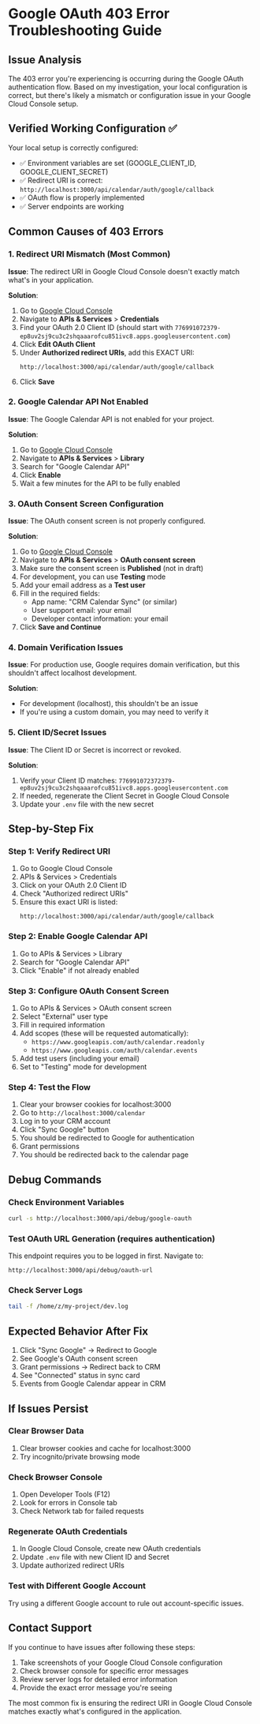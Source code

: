 # Google OAuth 403 Error Troubleshooting Guide

## Issue Analysis

The 403 error you're experiencing is occurring during the Google OAuth authentication flow. Based on my investigation, your local configuration is correct, but there's likely a mismatch or configuration issue in your Google Cloud Console setup.

## Verified Working Configuration ✅

Your local setup is correctly configured:
- ✅ Environment variables are set (GOOGLE_CLIENT_ID, GOOGLE_CLIENT_SECRET)
- ✅ Redirect URI is correct: `http://localhost:3000/api/calendar/auth/google/callback`
- ✅ OAuth flow is properly implemented
- ✅ Server endpoints are working

## Common Causes of 403 Errors

### 1. Redirect URI Mismatch (Most Common)
**Issue**: The redirect URI in Google Cloud Console doesn't exactly match what's in your application.

**Solution**:
1. Go to [Google Cloud Console](https://console.cloud.google.com/)
2. Navigate to **APIs & Services** > **Credentials**
3. Find your OAuth 2.0 Client ID (should start with `776991072379-ep8uv2sj9cu3c2shqaaarofcu851ivc8.apps.googleusercontent.com`)
4. Click **Edit OAuth Client**
5. Under **Authorized redirect URIs**, add this EXACT URI:
   ```
   http://localhost:3000/api/calendar/auth/google/callback
   ```
6. Click **Save**

### 2. Google Calendar API Not Enabled
**Issue**: The Google Calendar API is not enabled for your project.

**Solution**:
1. Go to [Google Cloud Console](https://console.cloud.google.com/)
2. Navigate to **APIs & Services** > **Library**
3. Search for "Google Calendar API"
4. Click **Enable**
5. Wait a few minutes for the API to be fully enabled

### 3. OAuth Consent Screen Configuration
**Issue**: The OAuth consent screen is not properly configured.

**Solution**:
1. Go to [Google Cloud Console](https://console.cloud.google.com/)
2. Navigate to **APIs & Services** > **OAuth consent screen**
3. Make sure the consent screen is **Published** (not in draft)
4. For development, you can use **Testing** mode
5. Add your email address as a **Test user**
6. Fill in the required fields:
   - App name: "CRM Calendar Sync" (or similar)
   - User support email: your email
   - Developer contact information: your email
7. Click **Save and Continue**

### 4. Domain Verification Issues
**Issue**: For production use, Google requires domain verification, but this shouldn't affect localhost development.

**Solution**:
- For development (localhost), this shouldn't be an issue
- If you're using a custom domain, you may need to verify it

### 5. Client ID/Secret Issues
**Issue**: The Client ID or Secret is incorrect or revoked.

**Solution**:
1. Verify your Client ID matches: `776991072372379-ep8uv2sj9cu3c2shqaaarofcu851ivc8.apps.googleusercontent.com`
2. If needed, regenerate the Client Secret in Google Cloud Console
3. Update your `.env` file with the new secret

## Step-by-Step Fix

### Step 1: Verify Redirect URI
1. Go to Google Cloud Console
2. APIs & Services > Credentials
3. Click on your OAuth 2.0 Client ID
4. Check "Authorized redirect URIs"
5. Ensure this exact URI is listed:
   ```
   http://localhost:3000/api/calendar/auth/google/callback
   ```

### Step 2: Enable Google Calendar API
1. Go to APIs & Services > Library
2. Search for "Google Calendar API"
3. Click "Enable" if not already enabled

### Step 3: Configure OAuth Consent Screen
1. Go to APIs & Services > OAuth consent screen
2. Select "External" user type
3. Fill in required information
4. Add scopes (these will be requested automatically):
   - `https://www.googleapis.com/auth/calendar.readonly`
   - `https://www.googleapis.com/auth/calendar.events`
5. Add test users (including your email)
6. Set to "Testing" mode for development

### Step 4: Test the Flow
1. Clear your browser cookies for localhost:3000
2. Go to `http://localhost:3000/calendar`
3. Log in to your CRM account
4. Click "Sync Google" button
5. You should be redirected to Google for authentication
6. Grant permissions
7. You should be redirected back to the calendar page

## Debug Commands

### Check Environment Variables
```bash
curl -s http://localhost:3000/api/debug/google-oauth
```

### Test OAuth URL Generation (requires authentication)
This endpoint requires you to be logged in first. Navigate to:
```
http://localhost:3000/api/debug/oauth-url
```

### Check Server Logs
```bash
tail -f /home/z/my-project/dev.log
```

## Expected Behavior After Fix

1. Click "Sync Google" → Redirect to Google
2. See Google's OAuth consent screen
3. Grant permissions → Redirect back to CRM
4. See "Connected" status in sync card
5. Events from Google Calendar appear in CRM

## If Issues Persist

### Clear Browser Data
1. Clear browser cookies and cache for localhost:3000
2. Try incognito/private browsing mode

### Check Browser Console
1. Open Developer Tools (F12)
2. Look for errors in Console tab
3. Check Network tab for failed requests

### Regenerate OAuth Credentials
1. In Google Cloud Console, create new OAuth credentials
2. Update `.env` file with new Client ID and Secret
3. Update authorized redirect URIs

### Test with Different Google Account
Try using a different Google account to rule out account-specific issues.

## Contact Support

If you continue to have issues after following these steps:
1. Take screenshots of your Google Cloud Console configuration
2. Check browser console for specific error messages
3. Review server logs for detailed error information
4. Provide the exact error message you're seeing

The most common fix is ensuring the redirect URI in Google Cloud Console matches exactly what's configured in the application.